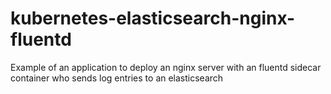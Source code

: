 # kubernetes-elasticsearch-nginx-fluentd
Example of an application to deploy an nginx server with an fluentd sidecar container who sends log entries to an elasticsearch 
